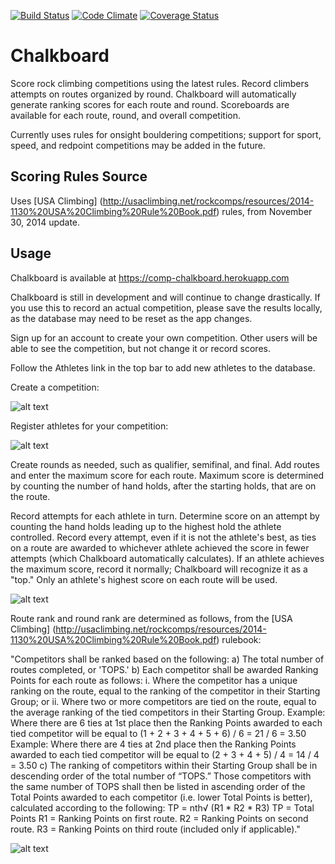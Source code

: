 [![Build Status](https://travis-ci.org/MichaelSwartz/chalkboard.svg?branch=master)](https://travis-ci.org/MichaelSwartz/chalkboard) [![Code Climate](https://codeclimate.com/github/MichaelSwartz/chalkboard.png)](https://codeclimate.com/github/MichaelSwartz/chalkboard) [![Coverage Status](https://coveralls.io/repos/MichaelSwartz/chalkboard/badge.png)](https://coveralls.io/r/MichaelSwartz/chalkboard)

# Chalkboard

Score rock climbing competitions using the latest rules. Record climbers attempts on routes organized by round. Chalkboard will automatically generate ranking scores for each route and round. Scoreboards are available for each route, round, and overall competition.

Currently uses rules for onsight bouldering competitions; support for sport, speed, and redpoint competitions may be added in the future.

## Scoring Rules Source

Uses [USA Climbing] (http://usaclimbing.net/rockcomps/resources/2014-1130%20USA%20Climbing%20Rule%20Book.pdf) rules, from November 30, 2014 update.

## Usage

Chalkboard is available at https://comp-chalkboard.herokuapp.com

Chalkboard is still in development and will continue to change drastically. If you use this to record an actual competition, please save the results locally, as the database may need to be reset as the app changes.

Sign up for an account to create your own competition. Other users will be able to see the competition, but not change it or record scores.

Follow the Athletes link in the top bar to add new athletes to the database.

Create a competition:

![alt text](http://i.imgur.com/btXW2GD.jpg)

Register athletes for your competition:

![alt text](http://i.imgur.com/CjFQ3A5.png)

Create rounds as needed, such as qualifier, semifinal, and final. Add routes and enter the maximum score for each route. Maximum score is determined by counting the number of hand holds, after the starting holds, that are on the route.

Record attempts for each athlete in turn. Determine score on an attempt by counting the hand holds leading up to the highest hold the athlete controlled. Record every attempt, even if it is not the athlete's best, as ties on a route are awarded to whichever athlete achieved the score in fewer attempts (which Chalkboard automatically calculates). If an athlete achieves the maximum score, record it normally; Chalkboard will recognize it as a "top." Only an athlete's highest score on each route will be used. 

![alt text](http://i.imgur.com/5uQPnCY.png)

Route rank and round rank are determined as follows, from the [USA Climbing] (http://usaclimbing.net/rockcomps/resources/2014-1130%20USA%20Climbing%20Rule%20Book.pdf) rulebook:

"Competitors shall be ranked based on the following:
  a) The total number of routes completed, or 'TOPS.'
  b) Each competitor shall be awarded Ranking Points for each route as follows:
    i. Where the competitor has a unique ranking on the route, equal to the ranking of the competitor in their Starting Group; or
    ii. Where two or more competitors are tied on the route, equal to the average ranking of the tied competitors in their Starting Group.
    Example: Where there are 6 ties at 1st place then the Ranking Points awarded to each tied competitor will be equal to (1 + 2 + 3 + 4 + 5 + 6) / 6 = 21 / 6 = 3.50
    Example: Where there are 4 ties at 2nd place then the Ranking Points awarded to each tied competitor will be equal to (2 + 3 + 4 + 5) / 4 = 14 / 4 = 3.50
  c) The ranking of competitors within their Starting Group shall be in descending order of the total number of “TOPS.” Those competitors with the same number of TOPS shall then be listed in ascending order of the Total Points awarded to each competitor (i.e. lower Total Points is better), calculated according to the following:
  TP = nth√ (R1 * R2 * R3)
  TP = Total Points
  R1 = Ranking Points on first route.
  R2 = Ranking Points on second route.
  R3 = Ranking Points on third route (included only if applicable)."

![alt text](http://i.imgur.com/mITKg7e.png)
